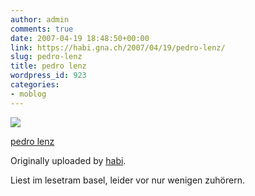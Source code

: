 ```yaml
---
author: admin
comments: true
date: 2007-04-19 18:48:50+00:00
link: https://habi.gna.ch/2007/04/19/pedro-lenz/
slug: pedro-lenz
title: pedro lenz
wordpress_id: 923
categories:
- moblog
---
```



 [![](http://farm1.static.flickr.com/222/465329806_c988be414f_m.jpg)](http://www.flickr.com/photos/habi/465329806/)
   

 
  [pedro lenz](http://www.flickr.com/photos/habi/465329806/)
    

  Originally uploaded by [habi](http://www.flickr.com/people/habi/).
 



Liest im lesetram basel, leider vor nur wenigen zuhörern.
  

